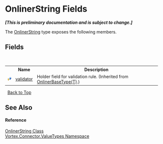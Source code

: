 # OnlinerString Fields
 _**\[This is preliminary documentation and is subject to change.\]**_

The <a href="T_Vortex_Connector_ValueTypes_OnlinerString.md">OnlinerString</a> type exposes the following members.


## Fields
&nbsp;<table><tr><th></th><th>Name</th><th>Description</th></tr><tr><td>![Protected field](media/protfield.gif "Protected field")</td><td><a href="F_Vortex_Connector_ValueTypes_OnlinerBaseType_1_validator.md">validator</a></td><td>
Holder field for validation rule.
 (Inherited from <a href="T_Vortex_Connector_ValueTypes_OnlinerBaseType_1.md">OnlinerBaseType(T)</a>.)</td></tr></table>&nbsp;
<a href="#onlinerstring-fields">Back to Top</a>

## See Also


#### Reference
<a href="T_Vortex_Connector_ValueTypes_OnlinerString.md">OnlinerString Class</a><br /><a href="N_Vortex_Connector_ValueTypes.md">Vortex.Connector.ValueTypes Namespace</a><br />